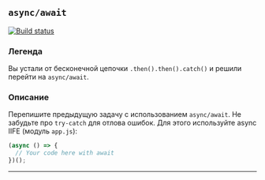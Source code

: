 ## `async/await`

[![Build status](https://ci.appveyor.com/api/projects/status/up5d394wxn5txoyj?svg=true)](https://ci.appveyor.com/project/ArtKonX/ajs-homeworks-async-async-await)

### Легенда

Вы устали от бесконечной цепочки `.then().then().catch()` и решили перейти на `async/await`.

### Описание

Перепишите предыдущую задачу с использованием `async/await`. Не забудьте про `try-catch` для отлова ошибок. Для этого используйте async IIFE (модуль `app.js`):
```javascript
(async () => {
  // Your code here with await
})();
```

---